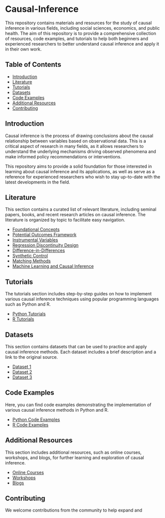 # Causal-Inference

This repository contains materials and resources for the study of causal inference in various fields, including social sciences, economics, and public health. The aim of this repository is to provide a comprehensive collection of resources, code examples, and tutorials to help both beginners and experienced researchers to better understand causal inference and apply it in their own work.

## Table of Contents

- [Introduction](#introduction)
- [Literature](#literature)
- [Tutorials](#tutorials)
- [Datasets](#datasets)
- [Code Examples](#code-examples)
- [Additional Resources](#additional-resources)
- [Contributing](#contributing)

<a name="introduction"></a>
## Introduction

Causal inference is the process of drawing conclusions about the causal relationship between variables based on observational data. This is a critical aspect of research in many fields, as it allows researchers to understand the underlying mechanisms driving observed phenomena and make informed policy recommendations or interventions.

This repository aims to provide a solid foundation for those interested in learning about causal inference and its applications, as well as serve as a reference for experienced researchers who wish to stay up-to-date with the latest developments in the field.

<a name="literature"></a>
## Literature

This section contains a curated list of relevant literature, including seminal papers, books, and recent research articles on causal inference. The literature is organized by topic to facilitate easy navigation.

- [Foundational Concepts](/Literature/Foundational_Concepts)
- [Potential Outcomes Framework](/Literature/Potential_Outcomes_Framework)
- [Instrumental Variables](/Literature/Instrumental_Variables)
- [Regression Discontinuity Design](/Literature/Regression_Discontinuity_Design)
- [Difference-in-Differences](/Literature/Difference-in-Differences)
- [Synthetic Control](/Literature/Synthetic_Control)
- [Matching Methods](/Literature/Matching_Methods)
- [Machine Learning and Causal Inference](/Literature/Machine_Learning_and_Causal_Inference)

<a name="tutorials"></a>
## Tutorials

The tutorials section includes step-by-step guides on how to implement various causal inference techniques using popular programming languages such as Python and R.

- [Python Tutorials](/Tutorials/Python)
- [R Tutorials](/Tutorials/R)

<a name="datasets"></a>
## Datasets

This section contains datasets that can be used to practice and apply causal inference methods. Each dataset includes a brief description and a link to the original source.

- [Dataset 1](/Datasets/Dataset_1)
- [Dataset 2](/Datasets/Dataset_2)
- [Dataset 3](/Datasets/Dataset_3)

<a name="code-examples"></a>
## Code Examples

Here, you can find code examples demonstrating the implementation of various causal inference methods in Python and R.

- [Python Code Examples](/Code_Examples/Python)
- [R Code Examples](/Code_Examples/R)

<a name="additional-resources"></a>
## Additional Resources

This section includes additional resources, such as online courses, workshops, and blogs, for further learning and exploration of causal inference.

- [Online Courses](/Additional_Resources/Online_Courses)
- [Workshops](/Additional_Resources/Workshops)
- [Blogs](/Additional_Resources/Blogs)

<a name="contributing"></a>
## Contributing

We welcome contributions from the community to help expand and
